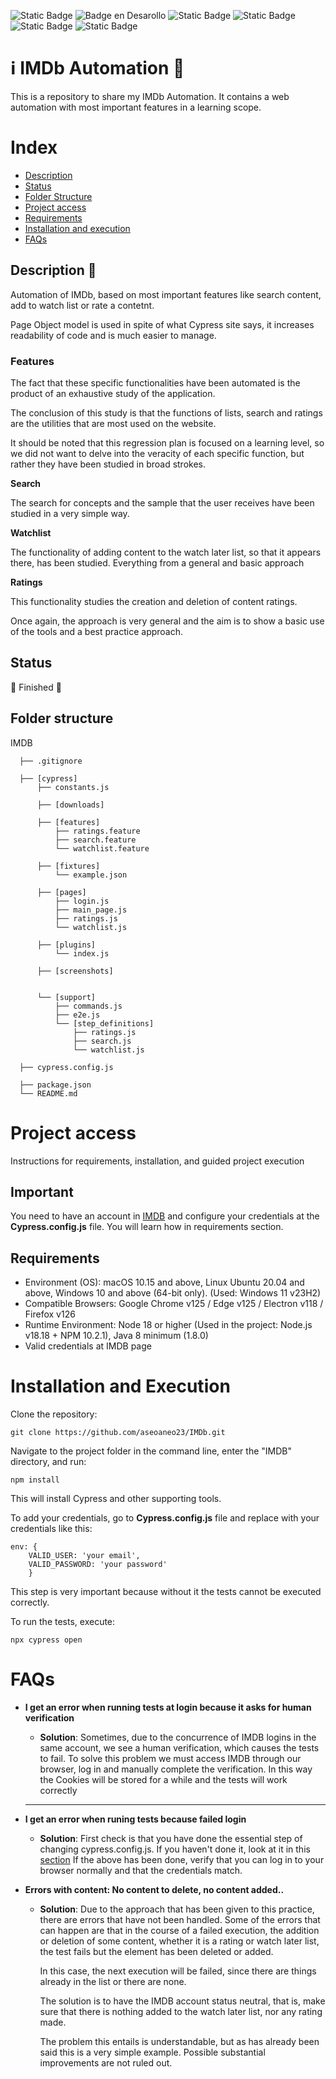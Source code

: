 ![Static Badge](https://img.shields.io/badge/IMDB-%20orange)
 ![Badge en Desarollo](https://img.shields.io/badge/STATUS-FINISHED-green) 
 ![Static Badge](https://img.shields.io/badge/NPM-v10.2.1-lightblue) 
 ![Static Badge](https://img.shields.io/badge/Node-v18.18-lightgreen)
 ![Static Badge](https://img.shields.io/badge/Cypress-v13.8.1-purple)
![Static Badge](https://img.shields.io/badge/Cucumber-v4.3.1-darkgreen)


# ℹ️ IMDb Automation 🎥

This is a repository to share my IMDb Automation. It contains a web automation with most important features in a learning scope.

# Index

- [Description](#description-)
- [Status](#status)
- [Folder Structure](#folder-structure)
- [Project access](#project-access)
- [Requirements](#requirements)
- [Installation and execution](#installation-and-execution)
- [FAQs](#faqs)

## Description 📖
Automation of IMDb, based on most important features like search content, add to watch list or rate a contetnt.

Page Object model is used in spite of what Cypress site says, it increases readability of code and is much easier to manage.

### Features 

The fact that these specific functionalities have been automated is the product of an exhaustive study of the application.

The conclusion of this study is that the functions of lists, search and ratings are the utilities that are most used on the website.

It should be noted that this regression plan is focused on a learning level, so we did not want to delve into the veracity of each specific function, but rather they have been studied in broad strokes.

**Search**

The search for concepts and the sample that the user receives have been studied in a very simple way.

**Watchlist**

The functionality of adding content to the watch later list, so that it appears there, has been studied. Everything from a general and basic approach

**Ratings**

This functionality studies the creation and deletion of content ratings. 

Once again, the approach is very general and the aim is to show a basic use of the tools and a best practice approach.

## Status 

🛫 Finished 🛬

## Folder structure 

IMDB

      ├── .gitignore
      
      ├── [cypress]
          ├── constants.js
         
          ├── [downloads]
          
          ├── [features]
              ├── ratings.feature
              ├── search.feature
              └── watchlist.feature
              
          ├── [fixtures]
              └── example.json
              
          ├── [pages]
              ├── login.js
              ├── main_page.js
              ├── ratings.js
              └── watchlist.js
              
          ├── [plugins]
              └── index.js
              
          ├── [screenshots]
           
              
          └── [support]
              ├── commands.js
              ├── e2e.js
              └── [step_definitions]
                  ├── ratings.js
                  ├── search.js
                  └── watchlist.js
                  
      ├── cypress.config.js
     
      ├── package.json
      └── README.md


# Project access

Instructions for requirements, installation, and guided project execution

## Important

You need to have an account in [IMDB](https://www.imdb.com/) and configure your credentials at the **Cypress.config.js** file. You will learn how in requirements section.

## Requirements

- Environment (OS): macOS 10.15 and above, Linux Ubuntu 20.04 and above, Windows 10 and above (64-bit only). (Used: Windows 11 v23H2)
- Compatible Browsers: Google Chrome v125 / Edge v125 / Electron v118 / Firefox v126
- Runtime Environment: Node 18 or higher (Used in the project: Node.js v18.18 + NPM 10.2.1), Java 8 minimum (1.8.0)
- Valid credentials at IMDB page

# Installation and Execution

Clone the repository:

    git clone https://github.com/aseoaneo23/IMDb.git

Navigate to the project folder in the command line, enter the "IMDB" directory, and run:


    npm install


This will install Cypress and other supporting tools.

To add your credentials, go to **Cypress.config.js** file and replace with your credentials like this:

    env: {
        VALID_USER: 'your email',
        VALID_PASSWORD: 'your password'      
        }

This step is very important because without it the tests cannot be executed correctly.

To run the tests, execute:

    npx cypress open


# FAQs

- **I get an error when running tests at login because it asks for human verification**

    - **Solution**: Sometimes, due to the concurrence of IMDB logins in the same account, we see a human verification, which causes the tests to fail.
     To solve this problem we must access IMDB through our browser, log in and manually complete the verification. 
     In this way the Cookies will be stored for a while and the tests will work correctly

    ----
- **I get an error when runing tests because failed login**

    - **Solution**: First check is that you have done the essential step of changing cypress.config.js. If you haven't done it, look at it in this [section](#installation-and-execution)
If the above has been done, verify that you can log in to your browser normally and that the credentials match.

- **Errors with content: No content to delete, no content added..**

    - **Solution**: Due to the approach that has been given to this practice, there are errors that have not been handled. 
    Some of the errors that can happen are that in the course of a failed execution, the addition or deletion of some content, whether it is a rating or watch later list, the test fails but the element has been deleted or added.

        In this case, the next execution will be failed, since there are things already in the list or there are none.

        The solution is to have the IMDB account status neutral, that is, make sure that there is nothing added to the watch later list, nor any rating made.

        The problem this entails is understandable, but as has already been said this is a very simple example. Possible substantial improvements are not ruled out.